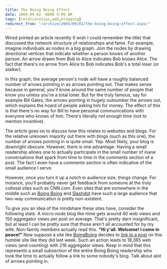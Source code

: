 ```yaml
---
title: The Boing Boing Effect
date: 2004-09-02 -0800 9:00 AM
tags: [relationships,web,blogging]
redirect_from: "/archive/2004/09/01/the-boing-boing-effect.aspx/"
---
```


Wired printed an article recently (I wish I could remember the title)
that discussed the network structure of relationships and fame. For
example, imagine individuals as nodes in a big graph. Join the nodes by
drawing directional vertices that indicate whether a person knows of
another person. An arrow drawn from Bob to Alice indicates Bob knows
Alice. The fact that there's no arrow from Alice to Bob indicates Bob's
a total loser (or stalker).

In this graph, the average person's node will have a roughly balanced
number of arrows pointing in as arrows pointing out. That makes sense
because in general, you'll know around the same number of people that
know you unless you're a total loner. But for the truly famous, say for
example Bill Gates, the arrows pointing in hugely outnumber the arrows
out, which explains the hoard of people asking him for money. The effect
of this is that there's no way for Bill to have personal communications
with everyone who knows of him. There's literally not enough time (not
to mention incentive).

The article goes on to discuss how this relates to websites and blogs.
For the relative unknown majority out there with blogs (such as this
one), the number of arrows pointing in is quite small. Yep. Most likely,
your blog is downright obscure. However, there is one advantage. Having
a small readership allows one to actually participate in the small
number of inane conversations that spark from time to time in the
comments section of a post. The fact I even have a comments section is
often indicative of the small audience I serve.

However, once you turn it up a notch in audience size, things change.
For instance, you'll probably never get feedback from someone at the
truly collosal sites such as CNN.com. Even sites that are somewhere in
the middle such as [Boing Boing](http://boingboing.net/) and
[Slashdot](http://Slashdot.com/) have such a large audience that two-way
communication is pretty non-existent.

To give you an idea of the mindshare these sites have, consider the
following stats. A micro-node blog like mine gets around 40 web views
and 150 aggregator views per post on average. That's pretty darn
insignificant, but at least I can be pretty sure that those aren't all
accounted for by my wife. Non-family members actually read this. **"Hi
y'all. Welcome! I come in peace!"** Now suppose a site like
[BoingBoing](http://boingboing.net/) decides to [link to a
post](http://www.boingboing.net/2004/08/30/rncnyc_daily_geek_pr.html) on
this humble site like they did last week. Such an action leads to 18,365
web views (and counting) with 216 aggregator views. Keep in mind that
this represents a small subsection of the entire Boing Boing readership
who took the time to actually follow a link to some nobody's blog. Talk
about alot of arrows pointing in.

